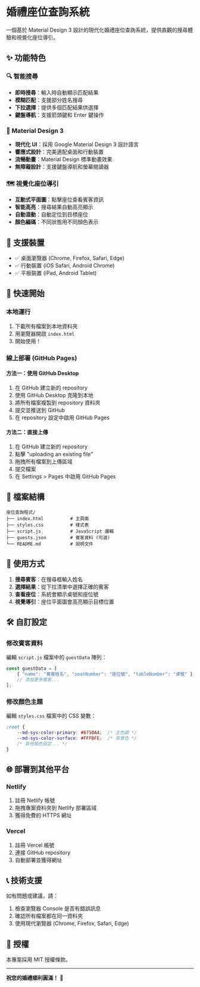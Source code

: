 # 婚禮座位查詢系統

一個基於 Material Design 3 設計的現代化婚禮座位查詢系統，提供直觀的搜尋體驗和視覺化座位導引。

## ✨ 功能特色

### 🔍 智能搜尋
- **即時搜尋**：輸入時自動顯示匹配結果
- **模糊匹配**：支援部分姓名搜尋
- **下拉選擇**：提供多個匹配結果供選擇
- **鍵盤導航**：支援箭頭鍵和 Enter 鍵操作

### 🎨 Material Design 3
- **現代化 UI**：採用 Google Material Design 3 設計語言
- **響應式設計**：完美適配桌面和行動裝置
- **流暢動畫**：Material Design 標準動畫效果
- **無障礙設計**：支援鍵盤導航和螢幕閱讀器

### 🗺️ 視覺化座位導引
- **互動式平面圖**：點擊座位查看賓客資訊
- **智能高亮**：搜尋結果自動高亮顯示
- **自動滾動**：自動定位到目標座位
- **顏色編碼**：不同狀態用不同顏色表示

## 📱 支援裝置

- ✅ 桌面瀏覽器 (Chrome, Firefox, Safari, Edge)
- ✅ 行動裝置 (iOS Safari, Android Chrome)
- ✅ 平板裝置 (iPad, Android Tablet)

## 🚀 快速開始

### 本地運行
1. 下載所有檔案到本地資料夾
2. 用瀏覽器開啟 `index.html`
3. 開始使用！

### 線上部署 (GitHub Pages)

#### 方法一：使用 GitHub Desktop
1. 在 GitHub 建立新的 repository
2. 使用 GitHub Desktop 克隆到本地
3. 將所有檔案複製到 repository 資料夾
4. 提交並推送到 GitHub
5. 在 repository 設定中啟用 GitHub Pages

#### 方法二：直接上傳
1. 在 GitHub 建立新的 repository
2. 點擊 "uploading an existing file"
3. 拖拽所有檔案到上傳區域
4. 提交檔案
5. 在 Settings > Pages 中啟用 GitHub Pages

## 📁 檔案結構

```
座位查詢程式/
├── index.html          # 主頁面
├── styles.css          # 樣式表
├── script.js           # JavaScript 邏輯
├── guests.json         # 賓客資料 (可選)
└── README.md           # 說明文件
```

## 🎯 使用方式

1. **搜尋賓客**：在搜尋框輸入姓名
2. **選擇結果**：從下拉清單中選擇正確的賓客
3. **查看座位**：系統會顯示桌號和座位號
4. **視覺導引**：座位平面圖會高亮顯示目標位置

## 🛠️ 自訂設定

### 修改賓客資料
編輯 `script.js` 檔案中的 `guestData` 陣列：

```javascript
const guestData = [
    { "name": "賓客姓名", "seatNumber": "座位號", "tableNumber": "桌號" },
    // 添加更多賓客...
];
```

### 修改顏色主題
編輯 `styles.css` 檔案中的 CSS 變數：

```css
:root {
    --md-sys-color-primary: #6750A4;  /* 主色調 */
    --md-sys-color-surface: #FFFBFE;  /* 背景色 */
    /* 其他顏色設定... */
}
```

## 🌐 部署到其他平台

### Netlify
1. 註冊 Netlify 帳號
2. 拖拽專案資料夾到 Netlify 部署區域
3. 獲得免費的 HTTPS 網址

### Vercel
1. 註冊 Vercel 帳號
2. 連接 GitHub repository
3. 自動部署並獲得網址

## 📞 技術支援

如有問題或建議，請：
1. 檢查瀏覽器 Console 是否有錯誤訊息
2. 確認所有檔案都在同一資料夾
3. 使用現代瀏覽器 (Chrome, Firefox, Safari, Edge)

## 📄 授權

本專案採用 MIT 授權條款。

---

**祝您的婚禮順利圓滿！** 🎉
